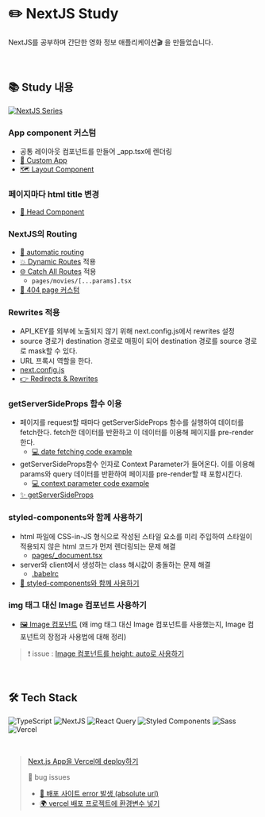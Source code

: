 # ✏️ NextJS Study

NextJS를 공부하며 간단한 영화 정보 애플리케이션🎬 을 만들었습니다.

<br/>

## 📚 Study 내용

<a href="https://velog.io/@eunnbi/series/NextJS"><img alt="NextJS Series" src ="https://img.shields.io/badge/NextJS Series-20C997.svg?&style=flat-square&logo=Velog&logoColor=white"/></a>

### App component 커스텀

- 공통 레이아웃 컴포넌트를 만들어 \_app.tsx에 렌더링
- [💅 Custom App](https://velog.io/@eunnbi/NextJS-Custom-App)
- [🗺️ Layout Component](https://velog.io/@eunnbi/NextJS-Layout-Head#%EF%B8%8F-layout)

### 페이지마다 html title 변경

- [🧠 Head Component](https://velog.io/@eunnbi/NextJS-Layout-Head#%F0%9F%A7%A0-head)

### NextJS의 Routing

- [🚗 automatic routing](https://velog.io/@eunnbi/NextJS-Routing#-pages-%ED%8F%B4%EB%8D%94)
- [💥 Dynamic Routes](https://velog.io/@eunnbi/NextJS-Routing#-dynamic-routes) 적용
- [🌐 Catch All Routes](https://velog.io/@eunnbi/NextJS-Routing#-catch-all-routes) 적용
  - `pages/movies/[...params].tsx`
- [🚧 404 page 커스텀](https://velog.io/@eunnbi/NextJS-Routing#-404-page)

### Rewrites 적용

- API_KEY를 외부에 노출되지 않기 위해 next.config.js에서 rewrites 설정
- source 경로가 destination 경로로 매핑이 되어 destination 경로를 source 경로로 mask할 수 있다.
- URL 프록시 역할을 한다.
- [next.config.js](https://github.com/eunnbi/nextjs-practice/blob/main/next.config.js#L6)
- [👉 Redirects & Rewrites](https://velog.io/@eunnbi/NextJS-Redirects-Rewrites)

### getServerSideProps 함수 이용

- 페이지를 request할 때마다 getServerSideProps 함수를 실행하여 데이터를 fetch한다. fetch한 데이터를 반환하고 이 데이터를 이용해 페이지를 pre-render한다.
  - [💻 date fetching code example](https://github.com/eunnbi/nextjs-practice/blob/main/pages/index.tsx#L15)
- getServerSideProps함수 인자로 Context Parameter가 들어온다. 이를 이용해 params와 query 데이터를 반환하여 페이지를 pre-render할 때 포함시킨다.
  - [💻 context parameter code example](https://github.com/eunnbi/nextjs-practice/blob/main/pages/movies/%5B...params%5D.tsx#L34)
- [✨ getServerSideProps](https://velog.io/@eunnbi/NextJS-getServerSideProps)

### styled-components와 함께 사용하기

- html 파일에 CSS-in-JS 형식으로 작성된 스타일 요소를 미리 주입하여 스타일이 적용되지 않은 html 코드가 먼저 렌더링되는 문제 해결
  - [pages/\_document.tsx](https://github.com/eunnbi/nextjs-practice/blob/main/pages/_document.tsx#L1)
- server와 client에서 생성하는 class 해시값이 충돌하는 문제 해결
  - [.babelrc](https://github.com/eunnbi/nextjs-practice/blob/main/.babelrc#L1)
- [💅 styled-components와 함께 사용하기](https://velog.io/@eunnbi/NextJS-styled-components%EC%99%80-%ED%95%A8%EA%BB%98-%EC%82%AC%EC%9A%A9%ED%95%98%EA%B8%B0)

### img 태그 대신 Image 컴포넌트 사용하기
- [🖼️ Image 컴포넌트](https://velog.io/@eunnbi/NextJS-Image-%EC%BB%B4%ED%8F%AC%EB%84%8C%ED%8A%B8) (왜 img 태그 대신 Image 컴포넌트를 사용했는지, Image 컴포넌트의 장점과 사용법에 대해 정리)
> ❗ issue : [Image 컴포넌트를 height: auto로 사용하기](https://velog.io/@eunnbi/NextJS-Image-%EC%BB%B4%ED%8F%AC%EB%84%8C%ED%8A%B8#%EF%B8%8F-image-%EC%BB%B4%ED%8F%AC%EB%84%8C%ED%8A%B8-height-auto%EB%A1%9C-%EC%82%AC%EC%9A%A9%ED%95%98%EA%B8%B0)

<br/>

## 🛠️ Tech Stack

<img alt="TypeScript" src ="https://img.shields.io/badge/TypeScript-3178C6.svg?&style=flat-square&logo=TypeScript&logoColor=white"/> <img alt="NextJS" src ="https://img.shields.io/badge/NextJS-000000.svg?&style=flat-square&logo=Next.js&logoColor=white"/>
<img alt="React Query" src ="https://img.shields.io/badge/React Query-FF4154.svg?&style=flat-square&logo=React Query&logoColor=white"/>
<img alt="Styled Components" src ="https://img.shields.io/badge/Styled Components-DB7093.svg?&style=flat-square&logo=styled-components&logoColor=white"/>
<img alt="Sass" src ="https://img.shields.io/badge/Sass-CC6699.svg?&style=flat-square&logo=Sass&logoColor=white"/>
<img alt="Vercel" src ="https://img.shields.io/badge/Vercel-000000.svg?&style=flat-square&logo=Vercel&logoColor=white"/>

<br/>

> [Next.js App을 Vercel에 deploy하기](https://nextjs.org/learn/basics/deploying-nextjs-app/setup)<br/>
>
> 🐛 bug issues
>
> - [🚧 배포 사이트 error 발생 (absolute url)](https://github.com/eunnbi/nextjs-practice/issues/1)
> - [🌍 vercel 배포 프로젝트에 환경변수 넣기](https://github.com/eunnbi/nextjs-practice/issues/2)
